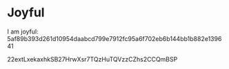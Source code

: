 # Joyful

I am joyful: 5af89b393d261d10954daabcd799e7912fc95a6f702eb6b144bb1b882e139641


22extLxekaxhkSB27HrwXsr7TQzHuTQVzzCZhs2CCQmBSP